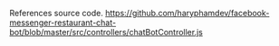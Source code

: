 References source code. 
https://github.com/haryphamdev/facebook-messenger-restaurant-chat-bot/blob/master/src/controllers/chatBotController.js